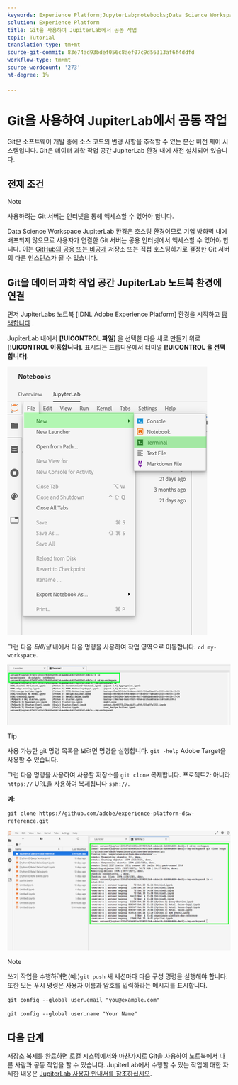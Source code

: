 ```yaml
---
keywords: Experience Platform;JupyterLab;notebooks;Data Science Workspace;popular topics;Git;Github
solution: Experience Platform
title: Git을 사용하여 JupiterLab에서 공동 작업
topic: Tutorial
translation-type: tm+mt
source-git-commit: 83e74ad93bdef056c8aef07c9d56313af6f4ddfd
workflow-type: tm+mt
source-wordcount: '273'
ht-degree: 1%

---
```



# Git을 사용하여 JupiterLab에서 공동 작업

Git은 소프트웨어 개발 중에 소스 코드의 변경 사항을 추적할 수 있는 분산 버전 제어 시스템입니다. Git은 데이터 과학 작업 공간 JupiterLab 환경 내에 사전 설치되어 있습니다.

## 전제 조건

>[!NOTE]
> 사용하려는 Git 서버는 인터넷을 통해 액세스할 수 있어야 합니다.

Data Science Workspace JupiterLab 환경은 호스팅 환경이므로 기업 방화벽 내에 배포되지 않으므로 사용자가 연결한 Git 서버는 공용 인터넷에서 액세스할 수 있어야 합니다. 이는 [GitHub의 공용 또는 비공개](https://github.com/) 저장소 또는 직접 호스팅하기로 결정한 Git 서버의 다른 인스턴스가 될 수 있습니다.

## Git을 데이터 과학 작업 공간 JupiterLab 노트북 환경에 연결

먼저 JupiterLabs 노트북 [!DNL Adobe Experience Platform] 환경을 시작하고 [탐색합니다](https://platform.adobe.com/notebooks/jupyterLab) .

JupiterLab 내에서 **[!UICONTROL 파일]** 을 선택한 다음 새로 만들기 위로 **[!UICONTROL 이동합니다]**. 표시되는 드롭다운에서 터미널 **[!UICONTROL 을 선택합니다]**.

![JupiterLab Nav](../images/jupyterlab/tutorials/open-terminal.png)

그런 다음 *터미널* 내에서 다음 명령을 사용하여 작업 영역으로 이동합니다. `cd my-workspace`.

![cd 작업 공간](../images/jupyterlab/tutorials/find-workspace.png)

>[!TIP]
> 사용 가능한 git 명령 목록을 보려면 명령을 실행합니다. `git -help` Adobe Target을 사용할 수 있습니다.

그런 다음 명령을 사용하여 사용할 저장소를 `git clone` 복제합니다. 프로젝트가 아니라 `https://` URL을 사용하여 복제됩니다 `ssh://`.

**예**:

`git clone https://github.com/adobe/experience-platform-dsw-reference.git`

![복제](../images/jupyterlab/tutorials/git-collaboration.png)

>[!NOTE]
> 쓰기 작업을 수행하려면(예:)`git push` 새 세션마다 다음 구성 명령을 실행해야 합니다. 또한 모든 푸시 명령은 사용자 이름과 암호를 입력하라는 메시지를 표시합니다.
>
>`git config --global user.email "you@example.com"`
>
>`git config --global user.name "Your Name"`

## 다음 단계

저장소 복제를 완료하면 로컬 시스템에서와 마찬가지로 Git을 사용하여 노트북에서 다른 사람과 공동 작업을 할 수 있습니다. JupiterLab에서 수행할 수 있는 작업에 대한 자세한 내용은 [JupiterLab 사용자 안내서를 참조하십시오](./overview.md).
